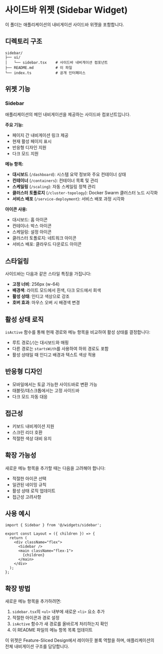 # 사이드바 위젯 (Sidebar Widget)

이 폴더는 애플리케이션의 내비게이션 사이드바 위젯을 포함합니다.

## 디렉토리 구조

```
sidebar/
├── ui/
│   └── sidebar.tsx    # 사이드바 내비게이션 컴포넌트
├── README.md          # 이 파일
└── index.ts           # 공개 인터페이스
```

## 위젯 기능

### Sidebar
애플리케이션의 메인 내비게이션을 제공하는 사이드바 컴포넌트입니다.

**주요 기능:**
- 페이지 간 내비게이션 링크 제공
- 현재 활성 페이지 표시
- 반응형 디자인 지원
- 다크 모드 지원

**메뉴 항목:**
- **대시보드** (`/dashboard`): 시스템 요약 정보와 주요 컨테이너 상태
- **컨테이너** (`/containers`): 컨테이너 목록 및 관리
- **스케일링** (`/scaling`): 자동 스케일링 정책 관리
- **클러스터 토폴로지** (`/cluster-topology`): Docker Swarm 클러스터 노드 시각화
- **서비스 배포** (`/service-deployment`): 서비스 배포 과정 시각화

**아이콘 사용:**
- 대시보드: 홈 아이콘
- 컨테이너: 박스 아이콘
- 스케일링: 설정 아이콘
- 클러스터 토폴로지: 네트워크 아이콘
- 서비스 배포: 클라우드 다운로드 아이콘

## 스타일링

사이드바는 다음과 같은 스타일 특징을 가집니다:

- **고정 너비**: 256px (w-64)
- **배경색**: 라이트 모드에서 흰색, 다크 모드에서 회색
- **활성 상태**: 인디고 색상으로 강조
- **호버 효과**: 마우스 오버 시 배경색 변경

## 활성 상태 로직

`isActive` 함수를 통해 현재 경로와 메뉴 항목을 비교하여 활성 상태를 결정합니다:

- 루트 경로(`/`)는 대시보드와 매핑
- 다른 경로는 `startsWith`를 사용하여 하위 경로도 포함
- 활성 상태일 때 인디고 배경과 텍스트 색상 적용

## 반응형 디자인

- 모바일에서는 토글 가능한 사이드바로 변환 가능
- 태블릿/데스크톱에서는 고정 사이드바
- 다크 모드 자동 대응

## 접근성

- 키보드 내비게이션 지원
- 스크린 리더 호환
- 적절한 색상 대비 유지

## 확장 가능성

새로운 메뉴 항목을 추가할 때는 다음을 고려해야 합니다:

- 적절한 아이콘 선택
- 일관된 네이밍 규칙
- 활성 상태 로직 업데이트
- 접근성 고려사항

## 사용 예시

```tsx
import { Sidebar } from '@/widgets/sidebar';

export const Layout = ({ children }) => {
  return (
    <div className="flex">
      <Sidebar />
      <main className="flex-1">
        {children}
      </main>
    </div>
  );
};
```

## 확장 방법

새로운 메뉴 항목을 추가하려면:

1. `sidebar.tsx`의 `<ul>` 내부에 새로운 `<li>` 요소 추가
2. 적절한 아이콘과 경로 설정
3. `isActive` 함수가 새 경로를 올바르게 처리하는지 확인
4. 이 README 파일의 메뉴 항목 목록 업데이트

이 위젯은 Feature-Sliced Design에서 레이아웃 블록 역할을 하며, 애플리케이션의 전체 내비게이션 구조를 담당합니다. 